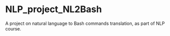 # NLP_project_NL2Bash
A project on natural language to Bash commands translation, as part of NLP course.
